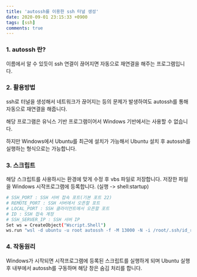 ```yaml
---
title: 'autossh를 이용한 ssh 터널 생성'
date: 2020-09-01 23:15:33 +0900
tags: [ssh]
comments: true
---
```


### 1. autossh 란?

이름에서 알 수 있듯이 ssh 연결이 끊어지면 자동으로 재연결을 해주는 프로그램입니다.

### 2. 활용방법

ssh로 터널을 생성해서 네트워크가 끊어지는 등의 문제가 발생하여도 autossh를 통해 자동으로 재연결을 해줍니다.

해당 프로그램은 유닉스 기반 프로그램이어서 Windows 기반에서는 사용할 수 없습니다.

하지만 Windows에서 Ubuntu를 최근에 설치가 가능해서 Ubuntu 설치 후 autossh를 실행하는 형식으로는 가능합니다.

### 3. 스크립트

해당 스크립트를 사용하시는 환경에 맞게 수정 후 vbs 파일로 저장합니다. 저장한 파일을 Windows 시작프로그램에 등록합니다. (실행 -> shell:startup)

```sh
# SSH_PORT : SSH 서버 접속 포트(기본 포트 22)
# REMOTE_PORT : SSH 서버에서 오픈할 포트
# LOCAL_PORT : SSH 클라이언트에서 오픈할 포트
# ID : SSH 접속 계정
# SSH_SERVER_IP : SSH 서버 IP
Set ws = CreateObject("Wscript.Shell")
ws.run "wsl -d ubuntu -u root autossh -f -M 13000 -N -i /root/.ssh/id_rsa -p SSH_PORT -o ""StrictHostKeyChecking=no"" -o ""ExitOnForwardFailure=yes"" -o ""ServerAliveInterval 30"" -o ""ServerAliveCountMax 3"" -R REMOTE_PORT:localhost:LOCAL_PORT ID@SSH_SERVER_IP", vbhide
```

### 4. 작동원리

Windows가 시작되면 시작프로그램에 등록된 스크립트를 실행하게 되며 Ubuntu 실행 후 내부에서 autossh를 구동하며 해당 창은 숨김 처리를 합니다.
